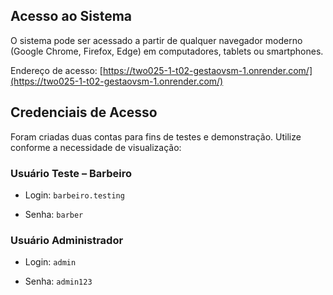 ## Acesso ao Sistema

O sistema pode ser acessado a partir de qualquer navegador moderno (Google Chrome, Firefox, Edge) em computadores, tablets ou smartphones.

Endereço de acesso: [https://two025-1-t02-gestaovsm-1.onrender.com/](https://two025-1-t02-gestaovsm-1.onrender.com/)

## Credenciais de Acesso

Foram criadas duas contas para fins de testes e demonstração. Utilize conforme a necessidade de visualização:

### Usuário Teste – Barbeiro

- Login: `barbeiro.testing`

- Senha: `barber`

### Usuário Administrador

- Login: `admin`

- Senha: `admin123`